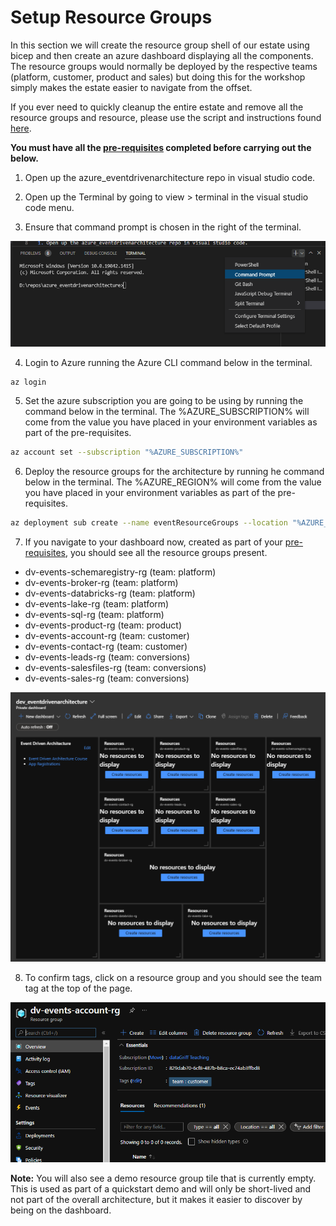 # Setup Resource Groups

In this section we will create the resource group shell of our estate using bicep and then create an azure dashboard displaying all the components.
The resource groups would normally be deployed by the respective teams (platform, customer, product and sales) but doing this for the workshop simply makes the estate easier to navigate from the offset.

If you ever need to quickly cleanup the entire estate and remove all the resource groups and resource, please use the script and instructions found [here](./cleanup.ps1).

**You must have all the [pre-requisites](/Prerequisites.md) completed before carrying out the below.**

1. Open up the azure_eventdrivenarchitecture repo in visual studio code.

2. Open up the Terminal by going to view > terminal in the visual studio code menu.

3. Ensure that command prompt is chosen in the right of the terminal.

![Terminal Command Prompt](../../Images/TerminalCommandPrompt.PNG)

4. Login to Azure running the Azure CLI command below in the terminal.

```bash
az login
```

5. Set the azure subscription you are going to be using by running the command below in the terminal. The %AZURE_SUBSCRIPTION% will come from the value you have placed in your environment variables as part of the pre-requisites.

```bash
az account set --subscription "%AZURE_SUBSCRIPTION%"
```

6. Deploy the resource groups for the architecture by running he command below in the terminal. The %AZURE_REGION% will come from the value you have placed in your environment variables as part of the pre-requisites.

```bash
az deployment sub create --name eventResourceGroups --location "%AZURE_REGION%" --template-file 01_Platform\02_ResourceGroups\bicep\resourcegroups.bicep
```

7. If you navigate to your dashboard now, created as part of your [pre-requisites](/Prerequisites.md), you should see all the resource groups present.

* dv-events-schemaregistry-rg (team: platform)
* dv-events-broker-rg (team: platform)
* dv-events-databricks-rg (team: platform)
* dv-events-lake-rg (team: platform)
* dv-events-sql-rg (team: platform)
* dv-events-product-rg (team: product)
* dv-events-account-rg (team: customer)
* dv-events-contact-rg (team: customer)
* dv-events-leads-rg (team: conversions)
* dv-events-salesfiles-rg (team: conversions)
* dv-events-sales-rg (team: conversions)

![Dashboard](../../Images/DashboardUploaded.PNG)

8. To confirm tags, click on a resource group and you should see the team tag at the top of the page.

![Resource Group Tagged](../../Images/ResourceGroupTagged.PNG)

**Note:** You will also see a demo resource group tile that is currently empty. This is used as part of a quickstart demo and will only be short-lived and not part of the overall architecture, but it makes it easier to discover by being on the dashboard.
